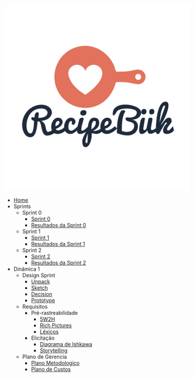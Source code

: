 <a href="/">
    <img src="assets/assets/logo.svg" class="sidebar-recipebuk-logo">
</a>

* [Home](README.md)
* Sprints
    * Sprint 0
        * [Sprint 0](00-sprints/planning/sprint0.md)
        * [Resultados da Sprint 0](00-sprints/results/results0.md)
    * Sprint 1
        * [Sprint 1](00-sprints/planning/sprint1.md)
        * [Resultados da Sprint 1](00-sprints/results/results1.md)
    * Sprint 2
        * [Sprint 2](00-sprints/planning/sprint2.md)
        * [Resultados da Sprint 2](00-sprints/results/results2.md)    
* Dinâmica 1
    * Design Sprint
        * [Unpack](01-design-sprint/unpack.md)
        * [Sketch](01-design-sprint/sketch.md)
        * [Decision](01-design-sprint/decision.md)
        * [Prototype](01-design-sprint/prototype.md)
    * Requisitos
        * Pré-rastreabilidade
            * [5W2H](02-requisitos/pre-rastreabilidade/5w2h.md)
            * [Rich Pictures](02-requisitos/pre-rastreabilidade/richpicture.md)
            * [Léxicos](02-requisitos/pre-rastreabilidade/lexicos.md) 
        * Elicitação
            * [Diagrama de Ishkawa](02-requisitos/elicitacao/diagrama_ishkawa.md)
            * [Storytelling](02-requisitos/elicitacao/storytelling.md)
    * Plano de Gerencia
        * [Plano Metodologico](03-plano-gerencia/plano-metodologico.md)
        * [Plano de Custos](03-plano-gerencia/plano-custos.md)

